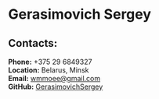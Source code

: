 # Gerasimovich Sergey

## Contacts:

**Phone:** +375 29 6849327  
**Location:** Belarus, Minsk  
**Email:** wmmoee@gmail.com  
**GitHub:** [GerasimovichSergey](https://github.com/GerasimovichSergey)